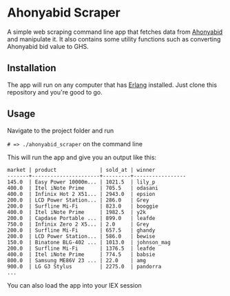 # Ahonyabid Scraper
A simple web scraping command line app that fetches data from [Ahonyabid](http://www.ahonyabid.com) and manipulate it.
It also contains some utility functions such as converting Ahonyabid bid value to GHS.

## Installation
The app will run on any computer that has [Erlang](http://www/erlang.org) installed.
Just clone this repository and you're good to go.

## Usage
Navigate to the project folder and run

```# => ./ahonyabid_scraper``` on the command line

This will run the app and give you an output like this:
```
market | product              | sold_at | winner          
-------+----------------------+---------+-----------------
145.0  | Easy Power 10000m... | 1021.5  | lily_p          
400.0  | Itel iNote Prime     | 705.5   | odasani         
400.0  | Infinix Hot 2 X51... | 2943.0  | epsion          
200.0  | LCD Power Station... | 286.0   | Grey            
200.0  | Surfline Mi-Fi       | 823.0   | booggie         
400.0  | Itel iNote Prime     | 1982.5  | y2k             
200.0  | Capdase Portable ... | 899.0   | leafde          
750.0  | Infinix Zero 2 X5... | 2.0     | Grey            
200.0  | Surfline Mi-Fi       | 657.5   | ghandy          
200.0  | LCD Power Station... | 586.0   | bewise          
150.0  | Binatone BLG-402 ... | 1013.0  | johnson_mag     
200.0  | Surfline Mi-Fi       | 1376.5  | leafde          
400.0  | Itel iNote Prime     | 774.5   | babsie          
800.0  | Samsung ME86V 23 ... | 22.0    | amg             
900.0  | LG G3 Stylus         | 2275.0  | pandorra   
...

```

You can also load the app into your IEX session
